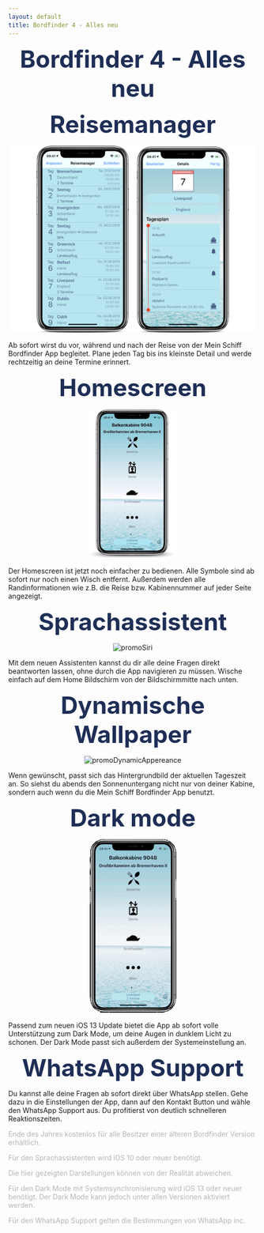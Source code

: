 ```yaml
---
layout: default
title: Bordfinder 4 - Alles neu
---
```


 <b><center><font color="1E2E56" size="40">Bordfinder 4 - Alles neu</font></center></b>






<p><b><center><font color="1E2E56" size="24">Reisemanager</font></center></b></p>

<p style="text-align:center;"><img src="/Promo4.0Resources/promoManagerCombined.png" alt="TravelMangerPromoImage"></p>

<p>Ab sofort wirst du vor, während und nach der Reise von der Mein Schiff Bordfinder App begleitet. Plane jeden Tag bis ins kleinste Detail und werde rechtzeitig an deine Termine erinnert.</p>






<p><b><center><font color="1E2E56" size="24">Homescreen</font></center></b></p>

<p style="text-align:center;"><img src="/Promo4.0Resources/promoHomescreen.gif" alt="promoHomescreenImage"></p>

<p>Der Homescreen ist jetzt noch einfacher zu bedienen. Alle Symbole sind ab sofort nur noch einen Wisch entfernt. Außerdem werden alle Randinformationen wie z.B. die Reise bzw. Kabinennummer auf jeder Seite angezeigt.</p>








<p><b><center><font color="1E2E56" size="24">Sprachassistent</font></center></b></p>

<p style="text-align:center;"><img src="/Promo4.0Resources/promoSiri.gif" alt="promoSiri"></p>

<p>Mit dem neuen Assistenten kannst du dir alle deine Fragen direkt beantworten lassen, ohne durch die App navigieren zu müssen. Wische einfach auf dem Home Bildschirm von der Bildschirmmitte nach unten.</p>






<p><b><center><font color="1E2E56" size="24">Dynamische Wallpaper</font></center></b></p>

<p style="text-align:center;"><img src="/Promo4.0Resources/promoDynamicAppereance.gif" alt="promoDynamicAppereance" width="175" height="340"></p>

<p>Wenn gewünscht, passt sich das Hintergrundbild der aktuellen Tageszeit an. So siehst du abends den Sonnenuntergang nicht nur von deiner Kabine, sondern auch wenn du die Mein Schiff Bordfinder App benutzt.</p>






<p><b><center><font color="1E2E56" size="24">Dark mode</font></center></b></p>

<p style="text-align:center;"><img src="/Promo4.0Resources/promoDarkMode.gif" alt="promoHomescreen"></p>

<p>Passend zum neuen iOS 13 Update bietet die App ab sofort volle Unterstützung zum Dark Mode, um deine Augen in dunklem Licht zu schonen. Der Dark Mode passt sich außerdem der Systemeinstellung an.</p>




<p><b><center><font color="1E2E56" size="24">WhatsApp Support</font></center></b></p>

<p>Du kannst alle deine Fragen ab sofort direkt über WhatsApp stellen. Gehe dazu in die Einstellungen der App, dann auf den Kontakt Button und wähle den WhatsApp Support aus. Du profitierst von deutlich schnelleren Reaktionszeiten.</p>


<p><font color="b5b5b5">Ende des Jahres kostenlos für alle Besitzer einer älteren Bordfinder Version erhältlich.</font></p>
<p><font color="b5b5b5">Für den Sprachassistenten wird iOS 10 oder neuer benötigt.</font></p>
<p><font color="b5b5b5">Die hier gezeigten Darstellungen können von der Realität abweichen.</font></p>
<p><font color="b5b5b5">Für den Dark Mode mit Systemsynchronisierung wird iOS 13 oder neuer benötigt. Der Dark Mode kann jedoch unter allen Versionen aktiviert werden.</font></p>
<p><font color="b5b5b5">Für den WhatsApp Support gelten die Bestimmungen von WhatsApp inc.</font></p>
